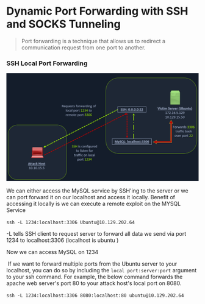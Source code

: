 # Dynamic Port Forwarding with SSH and SOCKS Tunneling
> Port forwarding is a technique that allows us to redirect a communication request from one port to another.


### SSH Local Port Forwarding

![](../../Assets/Pasted%20image%2020220731231013.png)

We can either access the MySQL service by SSH'ing to the server or we can port forward it on our localhost and access it locally.
Benefit of accessing it locally is we can execute a remote exploit on the MYSQL Service

`ssh -L 1234:localhost:3306 Ubuntu@10.129.202.64`

-L tells SSH client to request server to forward all data we send via port 1234 to localhost:3306 (localhost is ubuntu )

Now we can access MySQL on 1234


 If we want to forward multiple ports from the Ubuntu server to your localhost, you can do so by including the `local port:server:port` argument to your ssh command. For example, the below command forwards the apache web server's port 80 to your attack host's local port on 8080.

`ssh -L 1234:localhost:3306 8080:localhost:80 ubuntu@10.129.202.64`

